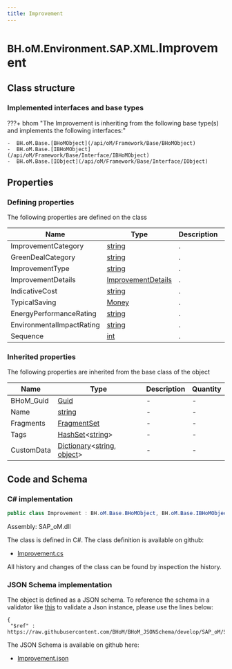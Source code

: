 ```yaml
---
title: Improvement
---
```


# <small>BH.oM.Environment.SAP.XML.</small>**Improvement**



## Class structure

### Implemented interfaces and base types

???+ bhom "The Improvement is inheriting from the following base type(s) and implements the following interfaces:"

    -  BH.oM.Base.[BHoMObject](/api/oM/Framework/Base/BHoMObject)
    -  BH.oM.Base.[IBHoMObject](/api/oM/Framework/Base/Interface/IBHoMObject)
    -  BH.oM.Base.[IObject](/api/oM/Framework/Base/Interface/IObject)


## Properties



### Defining properties

The following properties are defined on the class

| Name             | Type             | Description      | Quantity         |
|------------------|------------------|------------------|------------------|
| ImprovementCategory | [string](https://learn.microsoft.com/en-us/dotnet/api/System.String?view=netstandard-2.0) | . | - |
| GreenDealCategory | [string](https://learn.microsoft.com/en-us/dotnet/api/System.String?view=netstandard-2.0) | . | - |
| ImprovementType | [string](https://learn.microsoft.com/en-us/dotnet/api/System.String?view=netstandard-2.0) | . | - |
| ImprovementDetails | [ImprovementDetails](/api/oM/Adapter/Environment/XML/ImprovementDetails) | . | - |
| IndicativeCost | [string](https://learn.microsoft.com/en-us/dotnet/api/System.String?view=netstandard-2.0) | . | - |
| TypicalSaving | [Money](/api/oM/Adapter/Environment/XML/Money) | . | - |
| EnergyPerformanceRating | [string](https://learn.microsoft.com/en-us/dotnet/api/System.String?view=netstandard-2.0) | . | - |
| EnvironmentalImpactRating | [string](https://learn.microsoft.com/en-us/dotnet/api/System.String?view=netstandard-2.0) | . | - |
| Sequence | [int](https://learn.microsoft.com/en-us/dotnet/api/System.Int32?view=netstandard-2.0) | . | - |


### Inherited properties
The following properties are inherited from the base class of the object

| Name             | Type             | Description      | Quantity         |
|------------------|------------------|------------------|------------------|
| BHoM_Guid | [Guid](https://learn.microsoft.com/en-us/dotnet/api/System.Guid?view=netstandard-2.0) | - | - |
| Name | [string](https://learn.microsoft.com/en-us/dotnet/api/System.String?view=netstandard-2.0) | - | - |
| Fragments | [FragmentSet](/api/oM/Framework/Base/FragmentSet) | - | - |
| Tags | [HashSet](https://learn.microsoft.com/en-us/dotnet/api/System.Collections.Generic.HashSet-1?view=netstandard-2.0)&lt;[string](https://learn.microsoft.com/en-us/dotnet/api/System.String?view=netstandard-2.0)&gt; | - | - |
| CustomData | [Dictionary](https://learn.microsoft.com/en-us/dotnet/api/System.Collections.Generic.Dictionary-2?view=netstandard-2.0)&lt;[string](https://learn.microsoft.com/en-us/dotnet/api/System.String?view=netstandard-2.0), [object](https://learn.microsoft.com/en-us/dotnet/api/System.Object?view=netstandard-2.0)&gt; | - | - |


## Code and Schema

### C# implementation

``` C# title="C#"
public class Improvement : BH.oM.Base.BHoMObject, BH.oM.Base.IBHoMObject, BH.oM.Base.IObject
```

Assembly: SAP_oM.dll

The class is defined in C#. The class definition is available on github:

- [Improvement.cs](https://github.com/BHoM/SAP_Toolkit/blob/develop/SAP_oM/XML\Improvement.cs)

All history and changes of the class can be found by inspection the history.
### JSON Schema implementation

The object is defined as a JSON schema. To reference the schema in a validator like [this](https://www.jsonschemavalidator.net/) to validate a Json instance, please use the lines below:

``` { .json .copy .select } title="JSON Schema"
{
 "$ref" : https://raw.githubusercontent.com/BHoM/BHoM_JSONSchema/develop/SAP_oM/SAP/XML/Improvement.json}
```

The JSON Schema is available on github here:

- [Improvement.json](https://github.com/BHoM/BHoM_JSONSchema/blob/develop/SAP_oM/SAP/XML/Improvement.json)
